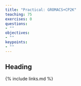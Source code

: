 ```yaml
---
title: "Practical: GROMACS+CP2K"
teaching: 75
exercises: 0
questions:
- ""
objectives:
- ""
keypoints:
- ""
---
```


## Heading


{% include links.md %}
